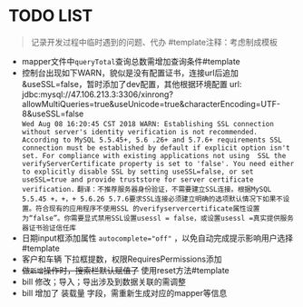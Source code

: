 # TODO LIST
> 记录开发过程中临时遇到的问题、代办  #template注释：考虑制成模板 
* mapper文件中`queryTotal`查询总数需增加查询条件#template
* 控制台出现如下WARN，貌似是没有配置证书，连接url后追加&useSSL=false，暂时添加了dev配置，其他根据环境配置
 url: jdbc:mysql://47.106.213.3:3306/xinrong?allowMultiQueries=true&useUnicode=true&characterEncoding=UTF-8&useSSL=false   
`Wed Aug 08 16:20:45 CST 2018 WARN: Establishing SSL connection without server's identity verification is not recommended. According to MySQL 5.5.45+, 5.6
.26+ and 5.7.6+ requirements SSL connection must be established by default if explicit option isn't set. For compliance with existing applications not using 
SSL the verifyServerCertificate property is set to 'false'. You need either to explicitly disable SSL by setting useSSL=false, or set useSSL=true and provide
 truststore for server certificate verification.`
 `翻译：不推荐服务器身份验证，不需要建立SSL连接。根据MySQL 5.5.45 +，+，+ 5.6.26 5.7.6要求SSL连接必须建立明确的选项默认情况下如果不设置。符合现有的应用程序不使用SSL
 的verifyservercertificate属性设置为“false”。你需要显式禁用SSL设置usessl = false，或设置usessl =真实提供服务器证书验证信任库`
* 日期input框添加属性 `autocomplete="off"` ，以免自动完成提示影响用户选择#template
* 客户和车辆 下拉框提数，权限RequiresPermissions添加
* ~~做`新增`操作时，搜索栏默认赋值了~~ 使用reset方法#template
* bill 修改；导入；导出涉及到数据关联的需调整
* bill 增加了 装载量 字段，需重新生成对应的mapper等信息
